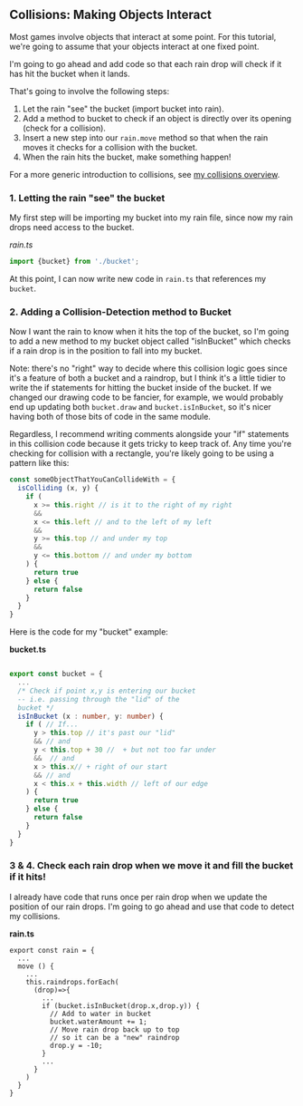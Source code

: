 ## Collisions: Making Objects Interact

Most games involve objects that interact at some point. For this tutorial, we're going to assume that your objects interact at one fixed point.

I'm going to go ahead and add code so that each rain drop will check if it has hit the bucket when it lands.

That's going to involve the following steps:

1. Let the rain "see" the bucket (import bucket into rain).
2. Add a method to bucket to check if an object is directly over its opening (check for a collision).
3. Insert a new step into our `rain.move` method so that when the rain moves it checks for a collision with the bucket.
4. When the rain hits the bucket, make something happen!

For a more generic introduction to collisions, see [my collisions overview](../../gameLogic/collisions.md).

### 1. Letting the rain "see" the bucket

My first step will be importing my bucket into my rain file, since now my rain drops need access to the bucket.

*rain.ts*
```typescript
import {bucket} from './bucket';
```

At this point, I can now write new code in `rain.ts` that references my `bucket`.

### 2. Adding a Collision-Detection method to Bucket

Now I want the rain to know when it hits the top of the bucket, so I'm going to add a new method to my bucket object called "isInBucket" which checks if a rain drop is in the position to fall into my bucket.

Note: there's no "right" way to decide where this collision logic goes since it's a feature of both a bucket and a raindrop, but I think it's a little tidier to write the if statements for hitting the bucket inside of the bucket. If we changed our drawing code to be fancier, for example, we would probably end up updating both `bucket.draw` and `bucket.isInBucket`, so it's nicer having both of those bits of code in the same module.

Regardless, I recommend writing comments alongside your "if" statements in this collision code because it gets tricky to keep track of. Any time you're checking for collision with a rectangle, you're likely going to be using a pattern like this:

```typescript
const someObjectThatYouCanCollideWith = {
  isColliding (x, y) {
    if (
      x >= this.right // is it to the right of my right
      &&
      x <= this.left // and to the left of my left
      &&
      y >= this.top // and under my top
      &&
      y <= this.bottom // and under my bottom
    ) {
      return true
    } else {
      return false
    }
  }
}
```

Here is the code for my "bucket" example:

**bucket.ts**
```typescript

export const bucket = {
  ...
  /* Check if point x,y is entering our bucket
  -- i.e. passing through the "lid" of the
  bucket */
  isInBucket (x : number, y: number) {
    if ( // If...
      y > this.top // it's past our "lid"
      && // and
      y < this.top + 30 //  + but not too far under
      &&  // and
      x > this.x// + right of our start
      && // and
      x < this.x + this.width // left of our edge
    ) {
      return true
    } else {
      return false
    }
  }
}
```

### 3 & 4. Check each rain drop when we move it and fill the bucket if it hits!

I already have code that runs once per rain drop when we update the position of our rain drops. I'm going to go ahead and use that code to detect my collisions.

**rain.ts**
```
export const rain = {
  ...
  move () {
    ...
    this.raindrops.forEach(
      (drop)=>{
        ...
        if (bucket.isInBucket(drop.x,drop.y)) {
          // Add to water in bucket
          bucket.waterAmount += 1;
          // Move rain drop back up to top
          // so it can be a "new" raindrop
          drop.y = -10;
        }
        ...
      }
    )
  }
}
```
